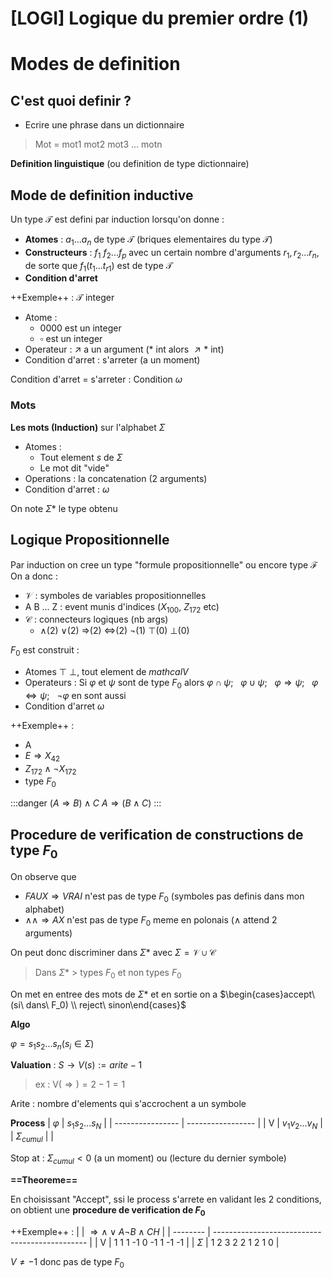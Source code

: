 [LOGI] Logique du premier ordre (1)
===

# Modes de definition

## C'est quoi definir ?

- Ecrire une phrase dans un dictionnaire
> Mot = mot1 mot2 mot3 ... motn
> 
**Definition linguistique** (ou definition de type dictionnaire)

## Mode de definition inductive

Un type $\mathcal{T}$ est defini par induction lorsqu'on donne : 
- **Atomes** : $a_1...a_n$ de type $\mathcal{T}$ (briques elementaires du type $\mathcal{T}$)
- **Constructeurs** : $f_1\ f_2...f_p$ avec un certain nombre d'arguments $r_1, r_2...r_n$, de sorte que $f_1(t_1...t_{r1})$ est de type $\mathcal{T}$
- **Condition d'arret**

++Exemple++ : $\mathcal{T}$ integer
- Atome : 
    - 0000 est un integer
    - $\square$ est un integer
- Operateur : $\nearrow$ a un argument ($*$ int alors $\nearrow *$ int)
- Condition d'arret : s'arreter (a un moment)

Condition d'arret = s'arreter : Condition $\omega$

### Mots

**Les mots (Induction)** sur l'alphabet $\Sigma$
- Atomes : 
    - Tout element $s$ de $\Sigma$
    - Le mot dit "vide"
- Operations : la concatenation (2 arguments)
- Condition d'arret : $\omega$

On note $\Sigma *$ le type obtenu

## Logique Propositionnelle

Par induction on cree un type "formule propositionnelle" ou encore type $\mathcal{F}$
On a donc : 
- $\mathcal{V}$ : symboles de variables propositionnelles
- A B ... Z : event munis d'indices ($X_{100}$, $Z_{172}$ etc)
- $\mathcal{C}$ : connecteurs logiques (nb args) 
    - $\wedge$(2) $\lor$(2) $\Rightarrow$(2) $\iff$(2) $\lnot$(1) $\top$(0) $\bot$(0)

$F_0$ est construit : 
- Atomes $\top$ $\bot$, tout element de $mathcal{V}$
- Operateurs : Si $\varphi$ et $\psi$ sont de type $F_0$ alors $\varphi \cap \psi$; $\ \ \varphi \cup \psi$; $\ \ \varphi \Rightarrow \psi$; $\ \ \varphi \iff \psi$; $\ \ \lnot \varphi$ en sont aussi
- Condition d'arret $\omega$

++Exemple++ : 
- A
- $E \Rightarrow X_{42}$
- $Z_{172} \wedge \lnot X_{172}$
- type $F_0$

:::danger
$(A \Rightarrow B) \wedge C$
$A \Rightarrow (B \wedge C)$
:::

## Procedure de verification de constructions de type $F_0$

On observe que 
- $FAUX \Rightarrow VRAI$ n'est pas de type $F_0$ (symboles pas definis dans mon alphabet)
- $\wedge \wedge \Rightarrow AX$ n'est pas de type $F_0$ meme en polonais ($\wedge$ attend 2 arguments)

On peut donc discriminer dans $\Sigma *$ avec $\Sigma = \mathcal{V} \cup \mathcal{C}$

> Dans $\Sigma *$ > types $F_0$ et non types $F_0$

On met en entree des mots de  $\Sigma *$ et en sortie on a $\begin{cases}accept\ (si\ dans\ F_0) \\ reject\ sinon\end{cases}$

**Algo**

$\varphi = s_1 s_2 ... s_n (s_i \in \Sigma)$

**Valuation** : $S \to V(s) := arite - 1$
> ex : V($\Rightarrow) = 2 - 1 = 1$

Arite : nombre d'elements qui s'accrochent a un symbole

**Process**
| $\varphi$        | $s_1 s_2 ... s_N$ |
| ---------------- | ----------------- |
| V                | $v_1 v_2 ... v_N$ |
| $\Sigma_{cumul}$ |                   |

Stop at : $\Sigma_{cumul} < 0$ (a un moment) ou (lecture du dernier symbole)

**==Theoreme==**

En choisissant "Accept", ssi le process s'arrete en validant les 2 conditions, on obtient une **procedure de verification de $F_0$**

++Exemple++ : 
|          | $\Rightarrow \wedge \lor A \lnot B \wedge C H$ |
| -------- | ---------------------------------------------- |
| V        | 1 1 1 -1 0 -1 1 -1 -1                          |
| $\Sigma$ | 1 2 3 2 2 1 2 1 0                              |

$V \neq -1$ donc pas de type $F_0$